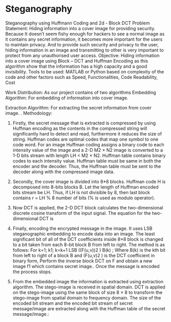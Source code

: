 # Steganography
Steganography using Huffmann Coding and 2d - Block DCT
Problem Statement:
Hiding information into a cover image for providing security. Because It doesn’t seem fishy enough for hackers to see a normal image as it contains any secret information, it becomes more important for the users to maintain privacy. And to provide such security and privacy to the user, hiding information in an image and transmitting to other is very important to protect from any unauthorised user access.
Objective:
Hiding information into a cover image using Block – DCT and Huffman Encoding as this algorithm show that the information has a high capacity and a good invisibility.
Tools to be used:
MATLAB or Python based on complexity of the code and other factors such as Speed, Functionalities, Code Readability, Cost

Work Distribution:
As our project contains of two algorithms 
Embedding Algorithm: For embedding of information into cover image.

Extraction Algorithm: For extracting the secret information from cover image.
.
Methodology:
1.	Firstly, the secret message that is extracted is compressed by using Huffman encoding as the contents in the compressed string will significantly hard to detect and read, furthermore it reduces the size of string.
Huffman codes are optimal codes that map one symbol to one code word.    For an image Huffman coding assigns a binary code to each intensity value of the image and a 2-D M2 × N2 image is converted to a 1-D bits stream with length LH < M2 × N2.
Huffman table contains binary codes to each intensity value. Huffman table must be same in both the encoder and the decoder. Thus, the Huffman table must be sent to the decoder along with the compressed image data. 
2.	Secondly, the cover image is divided into 8*8 blocks. Huffman code H is decomposed into 8-bits blocks B. Let the length of Huffman encoded bits stream be LH. Thus, if LH is not divisible by 8, then last block contains r = LH % 8 number of bits (% is used as modulo operator).  
3.	Now DCT is applied, the 2-D DCT block calculates the two-dimensional discrete cosine transform of the input signal. The equation for the two-dimensional DCT is
 
4.	Finally, encoding the encrypted message in the image. It uses LSB steganographic embedding to encode data into an image.
 The least significant bit of all of the DCT coefficients inside 8×8 block is changed to a bit taken from each 8-bit block B from left to right. The method is as follows: For k=1; k1; k=k+1    LSB ((F(u,v))2 )  B(k) ; 
Where B(k) is the kth bit from left to right of a block B and (F(u,v)2 ) is the DCT coefficient in binary form, Perform the inverse block DCT on F and obtain a new image f1 which contains secret image.. Once the message is encoded the process stops.
5.	From the embedded image the information is extracted using extraction algorithm.
The stego-image is received in spatial domain. DCT is applied on the stego-image using the same block of size 8 × 8 to transform the stego-image from spatial domain to frequency domain. The size of the encoded bit stream and the encoded bit stream of secret message/image are extracted along with the Huffman table of the secret message/image.:
